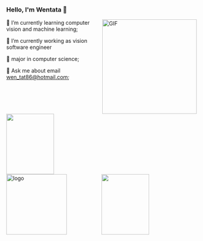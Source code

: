 ### Hello, I'm Wentata 👋   

<img align="right" alt="GIF" width="250px" src="https://i.pinimg.com/originals/e4/26/70/e426702edf874b181aced1e2fa5c6cde.gif" />

🌱 I’m currently learning computer vision and machine learning;

🔭 I’m currently working as vision software engineer

💼 major in computer science;

👯 Ask me about email <u>wen_tat86@hotmail.com</u>;



<img align="left" height="160px" width="50%" src="https://github-readme-stats.vercel.app/api?username=wentata&show_icons=true&theme=dracula" />
<img align="right"  height="160px" width="50%" src="https://github-readme-stats.vercel.app/api/top-langs/?username=wentata&show_icons=true&layout=compact&theme=dracula"/>

<img src="https://github-profile-trophy.vercel.app/?username=wentata&theme=flat&column=7" alt="logo" height="160" align="middle" style="margin: auto; margin-bottom: 22px;" />

<!--
**wentata/wentata** is a ✨ _special_ ✨ repository because its `README.md` (this file) appears on your GitHub profile.

Here are some ideas to get you started:

- 🔭 I’m currently working on ...
- 🌱 I’m currently learning ...
- 👯 I’m looking to collaborate on ...
- 🤔 I’m looking for help with ...
- 💬 Ask me about ...
- 📫 How to reach me: ...
- 😄 Pronouns: ...
- ⚡ Fun fact: ...
-->
